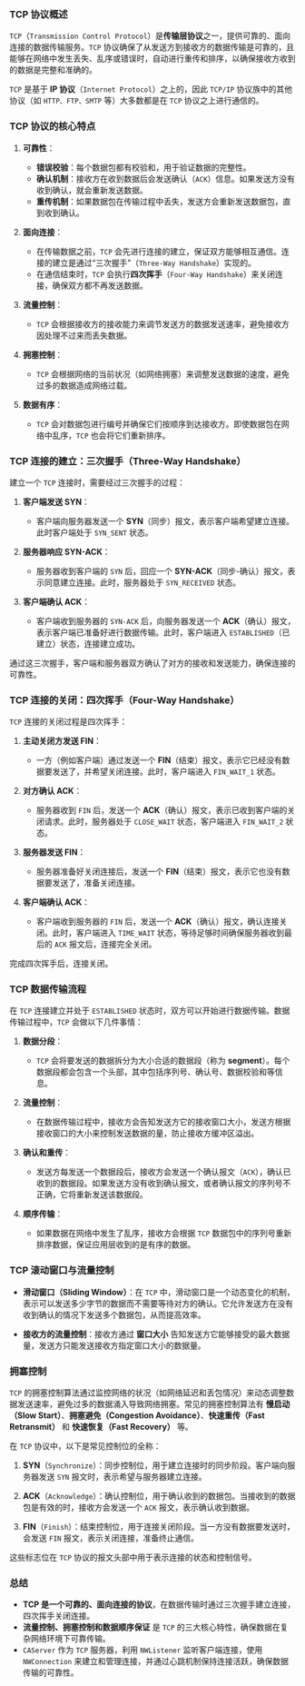 ### TCP 协议概述

`TCP`（`Transmission Control Protocol`）是**传输层协议**之一，提供可靠的、面向连接的数据传输服务。`TCP` 协议确保了从发送方到接收方的数据传输是可靠的，且能够在网络中发生丢失、乱序或错误时，自动进行重传和排序，以确保接收方收到的数据是完整和准确的。

`TCP` 是基于 **IP 协议**（`Internet Protocol`）之上的，因此 `TCP/IP` 协议族中的其他协议（如 `HTTP、FTP、SMTP` 等）大多数都是在 `TCP` 协议之上进行通信的。

### **TCP 协议的核心特点**

1. **可靠性**：
   - **错误校验**：每个数据包都有校验和，用于验证数据的完整性。
   - **确认机制**：接收方在收到数据后会发送确认（`ACK`）信息。如果发送方没有收到确认，就会重新发送数据。
   - **重传机制**：如果数据包在传输过程中丢失，发送方会重新发送数据包，直到收到确认。

2. **面向连接**：
   - 在传输数据之前，`TCP` 会先进行连接的建立，保证双方能够相互通信。连接的建立是通过“三次握手”（`Three-Way Handshake`）实现的。
   - 在通信结束时，`TCP` 会执行**四次挥手**（`Four-Way Handshake`）来关闭连接，确保双方都不再发送数据。

3. **流量控制**：
   - `TCP` 会根据接收方的接收能力来调节发送方的数据发送速率，避免接收方因处理不过来而丢失数据。

4. **拥塞控制**：
   - `TCP` 会根据网络的当前状况（如网络拥塞）来调整发送数据的速度，避免过多的数据造成网络过载。

5. **数据有序**：
   - `TCP` 会对数据包进行编号并确保它们按顺序到达接收方。即使数据包在网络中乱序，`TCP` 也会将它们重新排序。

### **TCP 连接的建立：三次握手（Three-Way Handshake）**

建立一个 `TCP` 连接时，需要经过三次握手的过程：

1. **客户端发送 SYN**：
   - 客户端向服务器发送一个 **SYN**（同步）报文，表示客户端希望建立连接。此时客户端处于 `SYN_SENT` 状态。

2. **服务器响应 SYN-ACK**：
   - 服务器收到客户端的 `SYN` 后，回应一个 **SYN-ACK**（同步-确认）报文，表示同意建立连接。此时，服务器处于 `SYN_RECEIVED` 状态。

3. **客户端确认 ACK**：
   - 客户端收到服务器的 `SYN-ACK` 后，向服务器发送一个 **ACK**（确认）报文，表示客户端已准备好进行数据传输。此时，客户端进入 `ESTABLISHED`（已建立）状态，连接建立成功。

通过这三次握手，客户端和服务器双方确认了对方的接收和发送能力，确保连接的可靠性。

### **TCP 连接的关闭：四次挥手（Four-Way Handshake）**

`TCP` 连接的关闭过程是四次挥手：

1. **主动关闭方发送 FIN**：
   - 一方（例如客户端）通过发送一个 **FIN**（结束）报文，表示它已经没有数据要发送了，并希望关闭连接。此时，客户端进入 `FIN_WAIT_1` 状态。

2. **对方确认 ACK**：
   - 服务器收到 `FIN` 后，发送一个 **ACK**（确认）报文，表示已收到客户端的关闭请求。此时，服务器处于 `CLOSE_WAIT` 状态，客户端进入 `FIN_WAIT_2` 状态。

3. **服务器发送 FIN**：
   - 服务器准备好关闭连接后，发送一个 **FIN**（结束）报文，表示它也没有数据要发送了，准备关闭连接。

4. **客户端确认 ACK**：
   - 客户端收到服务器的 `FIN` 后，发送一个 **ACK**（确认）报文，确认连接关闭。此时，客户端进入 `TIME_WAIT` 状态，等待足够时间确保服务器收到最后的 `ACK` 报文后，连接完全关闭。

完成四次挥手后，连接关闭。

### **TCP 数据传输流程**

在 `TCP` 连接建立并处于 `ESTABLISHED` 状态时，双方可以开始进行数据传输。数据传输过程中，`TCP` 会做以下几件事情：

1. **数据分段**：
   - `TCP` 会将要发送的数据拆分为大小合适的数据段（称为 **segment**）。每个数据段都会包含一个头部，其中包括序列号、确认号、数据校验和等信息。

2. **流量控制**：
   - 在数据传输过程中，接收方会告知发送方它的接收窗口大小，发送方根据接收窗口的大小来控制发送数据的量，防止接收方缓冲区溢出。

3. **确认和重传**：
   - 发送方每发送一个数据段后，接收方会发送一个确认报文（`ACK`），确认已收到的数据段。如果发送方没有收到确认报文，或者确认报文的序列号不正确，它将重新发送该数据段。

4. **顺序传输**：
   - 如果数据在网络中发生了乱序，接收方会根据 `TCP` 数据包中的序列号重新排序数据，保证应用层收到的是有序的数据。

### **TCP 滚动窗口与流量控制**

- **滑动窗口（Sliding Window）**：在 `TCP` 中，滑动窗口是一个动态变化的机制，表示可以发送多少字节的数据而不需要等待对方的确认。它允许发送方在没有收到确认的情况下发送多个数据包，从而提高效率。
  
- **接收方的流量控制**：接收方通过 **窗口大小** 告知发送方它能够接受的最大数据量，发送方只能发送接收方指定窗口大小的数据量。

### **拥塞控制**

`TCP` 的拥塞控制算法通过监控网络的状况（如网络延迟和丢包情况）来动态调整数据发送速率，避免过多的数据涌入导致网络拥塞。常见的拥塞控制算法有 **慢启动（Slow Start）**、**拥塞避免（Congestion Avoidance）**、**快速重传（Fast Retransmit）** 和 **快速恢复（Fast Recovery）** 等。

在 `TCP` 协议中，以下是常见控制位的全称：

1. **SYN**（`Synchronize`）：同步控制位，用于建立连接时的同步阶段。客户端向服务器发送 `SYN` 报文时，表示希望与服务器建立连接。

2. **ACK**（`Acknowledge`）：确认控制位，用于确认收到的数据包。当接收到的数据包是有效的时，接收方会发送一个 `ACK` 报文，表示确认收到数据。

3. **FIN**（`Finish`）：结束控制位，用于连接关闭阶段。当一方没有数据要发送时，会发送 `FIN` 报文，表示关闭连接，准备终止通信。

这些标志位在 `TCP` 协议的报文头部中用于表示连接的状态和控制信号。

### **总结**

- **TCP 是一个可靠的、面向连接的协议**，在数据传输时通过三次握手建立连接，四次挥手关闭连接。
- **流量控制、拥塞控制和数据顺序保证** 是 `TCP` 的三大核心特性，确保数据在复杂网络环境下可靠传输。
- `CAServer` 作为 `TCP` 服务器，利用 `NWListener` 监听客户端连接，使用 `NWConnection` 来建立和管理连接，并通过心跳机制保持连接活跃，确保数据传输的可靠性。


